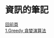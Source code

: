 # 資訊的筆記  
[回前頁](https://whaleon120.github.io/blogs/note/main)   
[1.Greedy 貪婪演算法](https://WHALEon120.github.io/blogs/note/info/greedy)  
